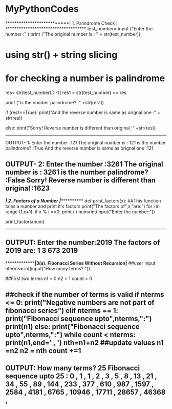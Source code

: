 # MyPythonCodes
***************************| 1. Palindrome Check | ************************************
test_number= input ("Enter the number :" )
print ("The original number is : " + str(test_number))

# using str() + string slicing
# for checking a number is palindrome
res= str(test_number)[::-1]
res1 = str(test_number) == res

print ("is the number palindrome? :" +str(res1))

if (res1==True):
    print("And the reverse number is same as orignal one :" + str(res))
    
else:
    print("Sorry! Reverse number is different than original :" +str(res))
    
---
OUTPUT- 1:
Enter the number :121
The original number is : 121
is the number palindrome? :True
And the reverse number is same as orignal one :121

OUTPUT- 2:
Enter the number :3261
The original number is : 3261
is the number palindrome? :False
Sorry! Reverse number is different than original :1623
-----------------------------------------------------------------------------------

*************************| 2. Factors of a Number |***********************************
def print_factors(x):
    ##This function tales a number and print it's factors
    print("The factors of",x,"are:")
    for i in range (1,x+1):
        if x % i ==0:
            print (i)
num=int(input("Enter the number:"))

print_factors(num)
        
---
OUTPUT:
Enter the number:2019
The factors of 2019 are:
1
3
673
2019
----------------------------------------------------------------------------------------

*******************************|3(a). Fibonacci Series Without Recursion|******************
##user Input
nterms= int(input("How many terms? "))

##First two terms
n1 = 0
n2 = 1
count = 0

##check if the number of terms is valid
if nterms <= 0:
    print("Negative numbers are not part of fibonacci series")
elif nterms == 1:
    print("Fibonacci sequence upto",nterms,":")
    print(n1)
else:
    print("Fibonacci sequence upto",nterms,":")
    while count < nterms:
        print(n1,end=' , ')
        nth=n1+n2
        ##update values
        n1 =n2
        n2 = nth
        count +=1
---
OUTPUT:
How many terms? 25
Fibonacci sequence upto 25 :
0 , 1 , 1 , 2 , 3 , 5 , 8 , 13 , 21 , 34 , 55 , 89 , 144 , 233 , 377 , 610 , 987 , 1597 , 2584 , 4181 , 6765 , 10946 , 17711 , 28657 , 46368 ,
--------------------------------------------------------------------------------------------------------------------
